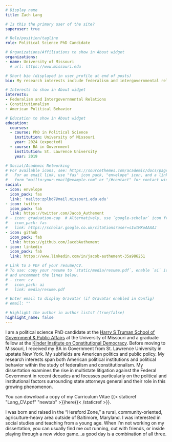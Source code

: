 ```yaml
---
# Display name
title: Zach Lang

# Is this the primary user of the site?
superuser: true

# Role/position/tagline
role: Political Science PhD Candidate

# Organizations/Affiliations to show in About widget
organizations:
- name: University of Missouri
  # url: https://www.missouri.edu

# Short bio (displayed in user profile at end of posts)
bio: My research interests include federalism and intergovernmental relations, constitutionalism, and American political behavior

# Interests to show in About widget
interests:
- Federalism and Intergovernmental Relations
- Constitutionalism 
- American Political Behavior

# Education to show in About widget
education:
  courses:
  - course: PhD in Political Science
    institution: University of Missouri
    year: 2024 (expected)
  - course: BA in Government
    institution: St. Lawrence University
    year: 2019

# Social/Academic Networking
# For available icons, see: https://sourcethemes.com/academic/docs/page-builder/#icons
#   For an email link, use "fas" icon pack, "envelope" icon, and a link in the
#   form "mailto:your-email@example.com" or "/#contact" for contact widget.
social:
- icon: envelope
  icon_pack: fas
  link: 'mailto:zplbd7@mail.missouri.edu.edu'
- icon: twitter
  icon_pack: fab
  link: https://twitter.com/Jacob_Authement
# - icon: graduation-cap  # Alternatively, use `google-scholar` icon from `ai` icon pack
#   icon_pack: fas
#   link: https://scholar.google.co.uk/citations?user=sIwtMXoAAAAJ
- icon: github
  icon_pack: fab
  link: https://github.com/JacobAuthement
- icon: linkedin
  icon_pack: fab
  link: https://www.linkedin.com/in/jacob-authement-35a986251

# Link to a PDF of your resume/CV.
# To use: copy your resume to `static/media/resume.pdf`, enable `ai` icons in `params.toml`, 
# and uncomment the lines below.
# - icon: cv
#   icon_pack: ai
#   link: media/resume.pdf

# Enter email to display Gravatar (if Gravatar enabled in Config)
# email: ""

# Highlight the author in author lists? (true/false)
highlight_name: false
---
```


I am a political science PhD candidate at the [Harry S Truman School of Government & Public Affairs](https://truman.missouri.edu) at the University of Missouri and a graduate fellow at the [Kinder Institute on Constitutional Democracy](https://democracy.missouri.edu/). Before moving to Missouri, I received my BA in Government from St. Lawrence University in upstate New York. My subfields are American politics and public policy. My research interests span both American political institutions and political behavior within the study of federalism and constitutionalism. My dissertation examines the rise in multistate litigation against the Federal Government in recent decades and focusses particularly on the political and institutional factors surrounding state attorneys general and their role in this growing phenomenon.

You can download a copy of my Curriculum Vitae {{< staticref "Lang_CV.pdf" "newtab" >}}here{{< /staticref >}}.

I was born and raised in the “Hereford Zone,” a rural, community-oriented, agriculture-heavy area outside of Baltimore, Maryland. I was interested in social studies and teaching from a young age. When I’m not working on my dissertation, you can usually find me out running, out with friends, or inside playing through a new video game…a good day is a combination of all three.

